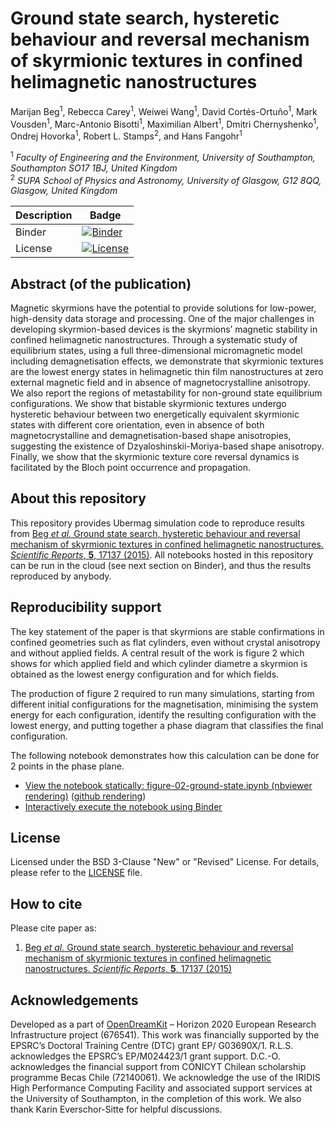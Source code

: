 # Ground state search, hysteretic behaviour and reversal mechanism of skyrmionic textures in confined helimagnetic nanostructures

Marijan Beg<sup>1</sup>, Rebecca Carey<sup>1</sup>, Weiwei Wang<sup>1</sup>,
David Cortés-Ortuño<sup>1</sup>, Mark Vousden<sup>1</sup>, Marc-Antonio
Bisotti<sup>1</sup>, Maximilian Albert<sup>1</sup>, Dmitri
Chernyshenko<sup>1</sup>, Ondrej Hovorka<sup>1</sup>, Robert L.
Stamps<sup>2</sup>, and Hans Fangohr<sup>1</sup>

<sup>1</sup> *Faculty of Engineering and the Environment, University of Southampton, Southampton SO17 1BJ, United Kingdom*  
<sup>2</sup> *SUPA School of Physics and Astronomy, University of Glasgow, G12 8QQ, Glasgow, United Kingdom*  

| Description | Badge                                                                                                                                                                                  |
| ---         | ---                                                                                                                                                                                    |
| Binder      | [![Binder](https://mybinder.org/badge_logo.svg)](https://mybinder.org/v2/gh/reproducible-micromagnetics/2015-skyrmionic-states-in-confined-nanostructures/master?filepath=index.ipynb) |
| License     | [![License](https://img.shields.io/badge/License-BSD%203--Clause-blue.svg)](https://opensource.org/licenses/BSD-3-Clause)                                                              |

## Abstract (of the publication)

Magnetic skyrmions have the potential to provide solutions for low-power,
high-density data storage and processing. One of the major challenges in
developing skyrmion-based devices is the skyrmions’ magnetic stability in
confined helimagnetic nanostructures. Through a systematic study of equilibrium
states, using a full three-dimensional micromagnetic model including
demagnetisation effects, we demonstrate that skyrmionic textures are the lowest
energy states in helimagnetic thin film nanostructures at zero external magnetic
field and in absence of magnetocrystalline anisotropy. We also report the
regions of metastability for non-ground state equilibrium configurations. We
show that bistable skyrmionic textures undergo hysteretic behaviour between two
energetically equivalent skyrmionic states with different core orientation, even
in absence of both magnetocrystalline and demagnetisation-based shape
anisotropies, suggesting the existence of Dzyaloshinskii-Moriya-based shape
anisotropy. Finally, we show that the skyrmionic texture core reversal dynamics
is facilitated by the Bloch point occurrence and propagation.

## About this repository

This repository provides Ubermag simulation code to reproduce results from [Beg
*et al.* Ground state search, hysteretic behaviour and reversal mechanism of
skyrmionic textures in confined helimagnetic nanostructures. *Scientific
Reports*, **5**, 17137 (2015)](https://www.nature.com/articles/srep17137). All
notebooks hosted in this repository can be run in the cloud (see next section on
Binder), and thus the results reproduced by anybody.

## Reproducibility support

The key statement of the paper is that skyrmions are stable confirmations in confined geometries such as flat cylinders, even without crystal anisotropy and without applied fields. A central result of the work is figure 2 which shows for which applied field and which cylinder diametre a skyrmion is obtained as the lowest energy configuration and for which fields.

The production of figure 2 required to run many simulations, starting from different initial configurations for the magnetisation, minimising the system energy for each configuration, identify the resulting configuration with the lowest energy, and putting together a phase diagram that classifies the final configuration. 

The following notebook demonstrates how this calculation can be done for 2 points in the phase plane.

- [View the notebook statically: figure-02-ground-state.ipynb (nbviewer rendering)](https://nbviewer.jupyter.org/github/reproducible-micromagnetics/2015-skyrmionic-states-in-confined-nanostructures/blob/master/figure-02-ground-state.ipynb)
  ([github rendering](figure-02-ground-state.ipynb))
- [Interactively execute the notebook using Binder](https://mybinder.org/v2/gh/reproducible-micromagnetics/2015-skyrmionic-states-in-confined-nanostructures/master?filepath=figure-02-ground-state.ipynb)

## License

Licensed under the BSD 3-Clause "New" or "Revised" License. For details, please
refer to the [LICENSE](LICENSE) file.

## How to cite

Please cite paper as:

1. [Beg *et al.* Ground state search, hysteretic behaviour and reversal
   mechanism of skyrmionic textures in confined helimagnetic nanostructures.
   *Scientific Reports*, **5**, 17137
   (2015)](https://www.nature.com/articles/srep17137)

## Acknowledgements

Developed as a part of [OpenDreamKit](http://opendreamkit.org/) – Horizon 2020
European Research Infrastructure project (676541). This work was financially
supported by the EPSRC’s Doctoral Training Centre (DTC) grant EP/ G03690X/1.
R.L.S. acknowledges the EPSRC’s EP/M024423/1 grant support. D.C.-O. acknowledges
the financial support from CONICYT Chilean scholarship programme Becas Chile
(72140061). We acknowledge the use of the IRIDIS High Performance Computing
Facility and associated support services at the University of Southampton, in
the completion of this work. We also thank Karin Everschor-Sitte for helpful
discussions.
